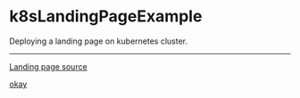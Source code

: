 # k8sLandingPageExample

Deploying a landing page on kubernetes cluster.

---

[Landing page source](https://html5up.net/aerial)

[okay](https://twitter.com/iamdevloper/status/1384442409845731328)
